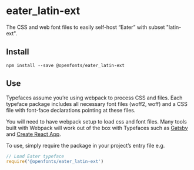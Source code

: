 
# eater_latin-ext

The CSS and web font files to easily self-host “Eater” with subset "latin-ext".

## Install

`npm install --save @openfonts/eater_latin-ext`

## Use

Typefaces assume you’re using webpack to process CSS and files. Each typeface
package includes all necessary font files (woff2, woff) and a CSS file with
font-face declarations pointing at these files.

You will need to have webpack setup to load css and font files. Many tools built
with Webpack will work out of the box with Typefaces such as [Gatsby](https://github.com/gatsbyjs/gatsby)
and [Create React App](https://github.com/facebookincubator/create-react-app).

To use, simply require the package in your project’s entry file e.g.

```javascript
// Load Eater typeface
require('@openfonts/eater_latin-ext')
```
